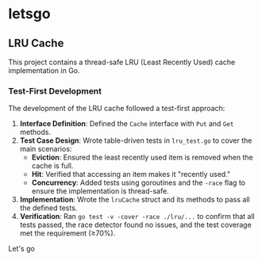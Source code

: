 # letsgo

## LRU Cache

This project contains a thread-safe LRU (Least Recently Used) cache implementation in Go.

### Test-First Development

The development of the LRU cache followed a test-first approach:

1.  **Interface Definition**: Defined the `Cache` interface with `Put` and `Get` methods.
2.  **Test Case Design**: Wrote table-driven tests in `lru_test.go` to cover the main scenarios:
    *   **Eviction**: Ensured the least recently used item is removed when the cache is full.
    *   **Hit**: Verified that accessing an item makes it "recently used."
    *   **Concurrency**: Added tests using goroutines and the `-race` flag to ensure the implementation is thread-safe.
3.  **Implementation**: Wrote the `lruCache` struct and its methods to pass all the defined tests.
4.  **Verification**: Ran `go test -v -cover -race ./lru/...` to confirm that all tests passed, the race detector found no issues, and the test coverage met the requirement (≥70%).

Let's go